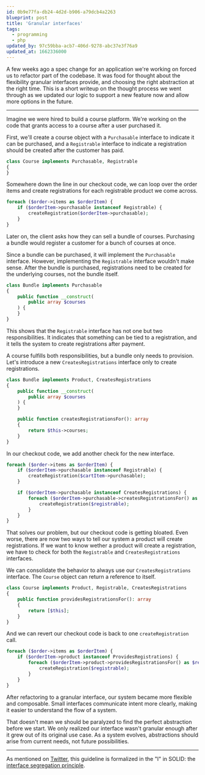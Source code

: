 ```yaml
---
id: 0b9e77fa-db24-4d2d-b906-a79dcb4a2263
blueprint: post
title: 'Granular interfaces'
tags:
  - programming
  - php
updated_by: 97c59bba-acb7-406d-9278-abc37e3f76a9
updated_at: 1662336000
---
```

A few weeks ago a spec change for an application we're working on forced us to refactor part of the codebase. It was food for thought about the flexibility granular interfaces provide, and choosing the right abstraction at the right time. This is a short writeup on the thought process we went through as we updated our logic to support a new feature now and allow more options in the future.

<!--more-->
<hr>

Imagine we were hired to build a course platform. We're working on the code that grants access to a course after a user purchased it.

First, we'll create a course object with a `Purchasable` interface to indicate it can be purchased, and a `Registrable` interface to indicate a registration should be created after the customer has paid.

```php
class Course implements Purchasable, Registrable
{
}
```

Somewhere down the line in our checkout code, we can loop over the order items and create registrations for each registrable product we come across.

```php
foreach ($order->items as $orderItem) {
    if ($orderItem->purchasable instanceof Registrable) {
        createRegistration($orderItem->purchasable);
    }
}
```

Later on, the client asks how they can sell a bundle of courses. Purchasing a bundle would register a customer for a bunch of courses at once.

Since a bundle can be purchased, it will implement the `Purchasable` interface. However, implementing the `Registrable` interface wouldn't make sense. After the bundle is purchased, registrations need to be created for the underlying courses, not the bundle itself.

```php
class Bundle implements Purchasable
{
    public function __construct(
        public array $courses
    ) {
    }
}
```

This shows that the `Registrable` interface has not one but two responsibilities. It indicates that something can be tied to a registration, and it tells the system to create registrations after payment.

A course fulfills both responsibilities, but a bundle only needs to provision. Let's introduce a new `CreatesRegistrations` interface only to create registrations.

```php
class Bundle implements Product, CreatesRegistrations
{
    public function __construct(
        public array $courses
    ) {
    }

    public function createsRegistrationsFor(): array
    {
        return $this->courses;
    }
}
```

In our checkout code, we add another check for the new interface.

```php
foreach ($order->items as $orderItem) {
    if ($orderItem->purchasable instanceof Registrable) {
        createRegistration($cartItem->purchasable);
    }

    if ($orderItem->purchasable instanceof CreatesRegistrations) {
        foreach ($orderItem->purchasable->createsRegistrationsFor() as $registrable) {
            createRegistration($registrable);
        }
    }
}
```

That solves our problem, but our checkout code is getting bloated. Even worse, there are now two ways to tell our system a product will create registrations. If we want to know wether a product will create a registration, we have to check for both the `Registrable` and `CreatesRegistrations` interfaces.

We can consolidate the behavior to always use our `CreatesRegistrations` interface. The `Course` object can return a reference to itself.

```php
class Course implements Product, Registrable, CreatesRegistrations
{
    public function providesRegistrationsFor(): array
    {
        return [$this];
    }
}
```

And we can revert our checkout code is back to one `createRegistration` call.

```php
foreach ($order->items as $orderItem) {
    if ($orderItem->product instanceof ProvidesRegistrations) {
        foreach ($orderItem->product->providesRegistrationsFor() as $registrable) {
            createRegistration($registrable);
        }
    }
}
```

After refactoring to a granular interface, our system became more flexible and composable. Small interfaces communicate intent more clearly, making it easier to understand the flow of a system.

That doesn't mean we should be paralyzed to find the perfect abstraction before we start. We only realized our interface wasn't granular enough after it grew out of its original use case. As a system evolves, abstractions should arise from current needs, not future possibilities.

---

As mentioned on [Twitter](https://twitter.com/v_dauchy/status/1566867230440169472), this guideline is formalized in the "I" in SOLID: the [interface segregation principle](https://en.wikipedia.org/wiki/Interface_segregation_principle).
